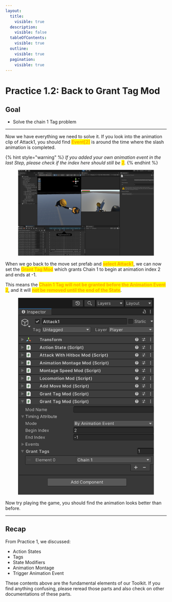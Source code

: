 ```yaml
---
layout:
  title:
    visible: true
  description:
    visible: false
  tableOfContents:
    visible: true
  outline:
    visible: true
  pagination:
    visible: true
---
```


# Practice 1.2: Back to Grant Tag Mod

## Goal

* Solve the chain 1 Tag problem

***

Now we have everything we need to solve it. If you look into the animation clip of Attack1, you should find <mark style="color:orange;">**Event\[2]**</mark> is around the time where the slash animation is completed.

{% hint style="warning" %}
_If you added your own animation event in the last Step, please check if the index here should still be <mark style="color:orange;">**2**</mark>._
{% endhint %}

<figure><img src="../../.gitbook/assets/image (22).png" alt=""><figcaption></figcaption></figure>

When we go back to the move set prefab and <mark style="color:orange;">**select Attack1**</mark>, we can now set the <mark style="color:orange;">**Grant Tag Mod**</mark> which grants Chain 1 to begin at animation index 2 and ends at -1.&#x20;

This means the <mark style="color:orange;">**Chain 1 Tag will not be granted before the Animation Event 2**</mark>, and it will <mark style="color:orange;">**not be removed until the end of the State**</mark>.

<figure><img src="../../.gitbook/assets/image (20).png" alt=""><figcaption></figcaption></figure>

Now try playing the game, you should find the animation looks better than before.

***

## Recap

From Practice 1, we discussed:

* Action States
* Tags
* State Modifiers
* Animation Montage
* Trigger Animation Event

These contents above are the fundamental elements of our Toolkit. If you find anything confusing, please reread those parts and also check on other documentations of these parts.

